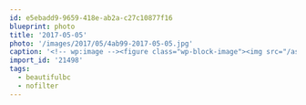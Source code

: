 ```yaml
---
id: e5ebadd9-9659-418e-ab2a-c27c10877f16
blueprint: photo
title: '2017-05-05'
photo: '/images/2017/05/4ab99-2017-05-05.jpg'
caption: '<!-- wp:image --><figure class="wp-block-image"><img src="/assets/images/2017/05/4ab99-2017-05-05.jpg" /></figure><!-- /wp:image --><!-- wp:paragraph --><p>Spring is in the air #nofilter #beautifulbc</p><!-- /wp:paragraph -->'
import_id: '21498'
tags:
  - beautifulbc
  - nofilter
---
```

